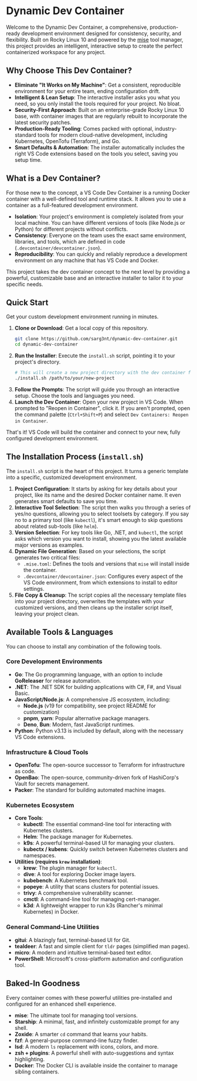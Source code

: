 <!-- cspell:ignore sarg trivy gitui kubectx Fira Firacode Caskaydia Consolas openbao mise zoxide lsd devcontainer krew kubens kubebench popeye cmctl tealdeer goreleaser pnpm devcontainers -->

# Dynamic Dev Container

Welcome to the Dynamic Dev Container, a comprehensive, production-ready development environment designed for consistency, security, and flexibility. Built on Rocky Linux 10 and powered by the [mise](https://mise.jdx.dev/) tool manager, this project provides an intelligent, interactive setup to create the perfect containerized workspace for any project.

## Why Choose This Dev Container?

- **Eliminate "It Works on My Machine"**: Get a consistent, reproducible environment for your entire team, ending configuration drift.
- **Intelligent & Lean Setup**: The interactive installer asks you what you need, so you only install the tools required for your project. No bloat.
- **Security-First Approach**: Built on an enterprise-grade Rocky Linux 10 base, with container images that are regularly rebuilt to incorporate the latest security patches.
- **Production-Ready Tooling**: Comes packed with optional, industry-standard tools for modern cloud-native development, including Kubernetes, OpenTofu (Terraform), and Go.
- **Smart Defaults & Automation**: The installer automatically includes the right VS Code extensions based on the tools you select, saving you setup time.

## What is a Dev Container?

For those new to the concept, a VS Code Dev Container is a running Docker container with a well-defined tool and runtime stack. It allows you to use a container as a full-featured development environment.

- **Isolation**: Your project's environment is completely isolated from your local machine. You can have different versions of tools (like Node.js or Python) for different projects without conflicts.
- **Consistency**: Everyone on the team uses the exact same environment, libraries, and tools, which are defined in code (`.devcontainer/devcontainer.json`).
- **Reproducibility**: You can quickly and reliably reproduce a development environment on any machine that has VS Code and Docker.

This project takes the dev container concept to the next level by providing a powerful, customizable base and an interactive installer to tailor it to your specific needs.

## Quick Start

Get your custom development environment running in minutes.

1.  **Clone or Download**: Get a local copy of this repository.
    ```bash
    git clone https://github.com/sarg3nt/dynamic-dev-container.git
    cd dynamic-dev-container
    ```
2.  **Run the Installer**: Execute the `install.sh` script, pointing it to your project's directory.
    ```bash
    # This will create a new project directory with the dev container files
    ./install.sh /path/to/your/new-project
    ```
3.  **Follow the Prompts**: The script will guide you through an interactive setup. Choose the tools and languages you need.
4.  **Launch the Dev Container**: Open your new project in VS Code. When prompted to "Reopen in Container", click it. If you aren't prompted, open the command palette (`Ctrl+Shift+P`) and select `Dev Containers: Reopen in Container`.

That's it! VS Code will build the container and connect to your new, fully configured development environment.

## The Installation Process (`install.sh`)

The `install.sh` script is the heart of this project. It turns a generic template into a specific, customized development environment.

1.  **Project Configuration**: It starts by asking for key details about your project, like its name and the desired Docker container name. It even generates smart defaults to save you time.
2.  **Interactive Tool Selection**: The script then walks you through a series of yes/no questions, allowing you to select toolsets by category. If you say no to a primary tool (like `kubectl`), it's smart enough to skip questions about related sub-tools (like `helm`).
3.  **Version Selection**: For key tools like Go, .NET, and `kubectl`, the script asks which version you want to install, showing you the latest available major versions as examples.
4.  **Dynamic File Generation**: Based on your selections, the script generates two critical files:
    -   `.mise.toml`: Defines the tools and versions that `mise` will install inside the container.
    -   `.devcontainer/devcontainer.json`: Configures every aspect of the VS Code environment, from which extensions to install to editor settings.
5.  **File Copy & Cleanup**: The script copies all the necessary template files into your project directory, overwrites the templates with your customized versions, and then cleans up the installer script itself, leaving your project clean.

## Available Tools & Languages

You can choose to install any combination of the following tools.

### Core Development Environments

-   **Go**: The Go programming language, with an option to include **GoReleaser** for release automation.
-   **.NET**: The .NET SDK for building applications with C#, F#, and Visual Basic.
-   **JavaScript/Node.js**: A comprehensive JS ecosystem, including:
    -   **Node.js** (v19 for compatibility, see project README for customization)
    -   **pnpm**, **yarn**: Popular alternative package managers.
    -   **Deno**, **Bun**: Modern, fast JavaScript runtimes.
-   **Python**: Python v3.13 is included by default, along with the necessary VS Code extensions.

### Infrastructure & Cloud Tools

-   **OpenTofu**: The open-source successor to Terraform for infrastructure as code.
-   **OpenBao**: The open-source, community-driven fork of HashiCorp's Vault for secrets management.
-   **Packer**: The standard for building automated machine images.

### Kubernetes Ecosystem

-   **Core Tools**:
    -   **kubectl**: The essential command-line tool for interacting with Kubernetes clusters.
    -   **Helm**: The package manager for Kubernetes.
    -   **k9s**: A powerful terminal-based UI for managing your clusters.
    -   **kubectx / kubens**: Quickly switch between Kubernetes clusters and namespaces.
-   **Utilities (requires `krew` installation)**:
    -   **krew**: The plugin manager for `kubectl`.
    -   **dive**: A tool for exploring Docker image layers.
    -   **kubebench**: A Kubernetes benchmark tool.
    -   **popeye**: A utility that scans clusters for potential issues.
    -   **trivy**: A comprehensive vulnerability scanner.
    -   **cmctl**: A command-line tool for managing cert-manager.
    -   **k3d**: A lightweight wrapper to run k3s (Rancher's minimal Kubernetes) in Docker.

### General Command-Line Utilities

-   **gitui**: A blazingly fast, terminal-based UI for Git.
-   **tealdeer**: A fast and simple client for `tldr` pages (simplified man pages).
-   **micro**: A modern and intuitive terminal-based text editor.
-   **PowerShell**: Microsoft's cross-platform automation and configuration tool.

## Baked-In Goodness

Every container comes with these powerful utilities pre-installed and configured for an enhanced shell experience.

-   **mise**: The ultimate tool for managing tool versions.
-   **Starship**: A minimal, fast, and infinitely customizable prompt for any shell.
-   **Zoxide**: A smarter `cd` command that learns your habits.
-   **fzf**: A general-purpose command-line fuzzy finder.
-   **lsd**: A modern `ls` replacement with icons, colors, and more.
-   **zsh + plugins**: A powerful shell with auto-suggestions and syntax highlighting.
-   **Docker**: The Docker CLI is available inside the container to manage sibling containers.
